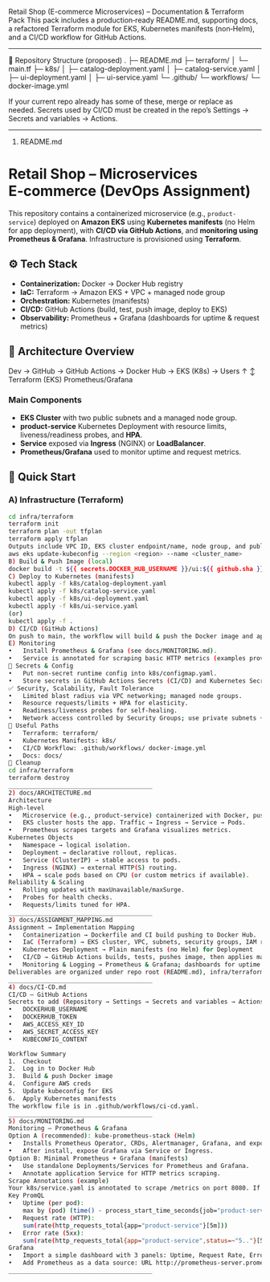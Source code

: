 Retail Shop (E-commerce Microservices) – Documentation & Terraform Pack
This pack includes a production‑ready README.md, supporting docs, a refactored Terraform module for EKS, Kubernetes manifests (non‑Helm), and a CI/CD workflow for GitHub Actions.

---

📁 Repository Structure (proposed)
.
├─ README.md
├─ terraform/
│ └─ main.tf
├─ k8s/
│ ├─ catalog-deployment.yaml
│ ├─ catalog-service.yaml
│ ├─ ui-deployment.yaml
│ ├─ ui-service.yaml
└─ .github/
└─ workflows/
└─ docker-image.yml

If your current repo already has some of these, merge or replace as needed. Secrets used by CI/CD must be created in the repo’s Settings → Secrets and variables → Actions.

---

1. README.md

# Retail Shop – Microservices E‑commerce (DevOps Assignment)

This repository contains a containerized microservice (e.g., `product-service`) deployed on **Amazon EKS** using **Kubernetes manifests** (no Helm for app deployment), with **CI/CD via GitHub Actions**, and **monitoring using Prometheus & Grafana**. Infrastructure is provisioned using **Terraform**.

## ⚙️ Tech Stack

- **Containerization:** Docker → Docker Hub registry
- **IaC:** Terraform → Amazon EKS + VPC + managed node group
- **Orchestration:** Kubernetes (manifests)
- **CI/CD:** GitHub Actions (build, test, push image, deploy to EKS)
- **Observability:** Prometheus + Grafana (dashboards for uptime & request metrics)

## 🧭 Architecture Overview

Dev → GitHub → GitHub Actions → Docker Hub → EKS (K8s) → Users ↑ ↕ Terraform (EKS) Prometheus/Grafana

### Main Components

- **EKS Cluster** with two public subnets and a managed node group.
- **product-service** Kubernetes Deployment with resource limits, liveness/readiness probes, and **HPA**.
- **Service** exposed via **Ingress** (NGINX) or **LoadBalancer**.
- **Prometheus/Grafana** used to monitor uptime and request metrics.

## 🚀 Quick Start

### A) Infrastructure (Terraform)

```bash
cd infra/terraform
terraform init
terraform plan -out tfplan
terraform apply tfplan
Outputs include VPC ID, EKS cluster endpoint/name, node group, and public subnets. After apply, update kubeconfig:
aws eks update-kubeconfig --region <region> --name <cluster_name>
B) Build & Push Image (local)
docker build -t ${{ secrets.DOCKER_HUB_USERNAME }}/ui:${{ github.sha }} ./ui docker push ${{ secrets.DOCKER_HUB_USERNAME }}/ui:${{ github.sha }}
C) Deploy to Kubernetes (manifests)
kubectl apply -f k8s/catalog-deployment.yaml
kubectl apply -f k8s/catalog-service.yaml
kubectl apply -f k8s/ui-deployment.yaml
kubectl apply -f k8s/ui-service.yaml
(or)
kubectl apply -f .
D) CI/CD (GitHub Actions)
On push to main, the workflow will build & push the Docker image and apply manifests to EKS. Configure GitHub Action secrets (see docs/CI-CD.md).
E) Monitoring
•	Install Prometheus & Grafana (see docs/MONITORING.md).
•	Service is annotated for scraping basic HTTP metrics (examples provided). Import the provided dashboard JSON or build panels using PromQL queries.
🔐 Secrets & Config
•	Put non‑secret runtime config into k8s/configmap.yaml.
•	Store secrets in GitHub Actions Secrets (CI/CD) and Kubernetes Secrets (runtime) if needed.
✅ Security, Scalability, Fault Tolerance
•	Limited blast radius via VPC networking; managed node groups.
•	Resource requests/limits + HPA for elasticity.
•	Readiness/liveness probes for self‑healing.
•	Network access controlled by Security Groups; use private subnets + NAT for production.
📄 Useful Paths
•	Terraform: terraform/
•	Kubernetes Manifests: k8s/
•	CI/CD Workflow: .github/workflows/ docker-image.yml
•	Docs: docs/
🧹 Cleanup
cd infra/terraform
terraform destroy
________________________________________
2) docs/ARCHITECTURE.md
Architecture
High‑level
•	Microservice (e.g., product-service) containerized with Docker, pushed to Docker Hub.
•	EKS cluster hosts the app. Traffic → Ingress → Service → Pods.
•	Prometheus scrapes targets and Grafana visualizes metrics.
Kubernetes Objects
•	Namespace → logical isolation.
•	Deployment → declarative rollout, replicas.
•	Service (ClusterIP) → stable access to pods.
•	Ingress (NGINX) → external HTTP(S) routing.
•	HPA → scale pods based on CPU (or custom metrics if available).
Reliability & Scaling
•	Rolling updates with maxUnavailable/maxSurge.
•	Probes for health checks.
•	Requests/limits tuned for HPA.
________________________________________
3) docs/ASSIGNMENT_MAPPING.md
Assignment → Implementation Mapping
•	Containerization → Dockerfile and CI build pushing to Docker Hub.
•	IaC (Terraform) → EKS cluster, VPC, subnets, security groups, IAM roles/policies.
•	Kubernetes Deployment → Plain manifests (no Helm) for Deployment
•	CI/CD → GitHub Actions builds, tests, pushes image, then applies manifests on main.
•	Monitoring & Logging → Prometheus & Grafana; dashboards for uptime & request metrics.
Deliverables are organized under repo root (README.md), infra/terraform, k8s, .github/workflows, and docs/.
________________________________________
4) docs/CI-CD.md
CI/CD – GitHub Actions
Secrets to add (Repository → Settings → Secrets and variables → Actions)
•	DOCKERHUB_USERNAME
•	DOCKERHUB_TOKEN
•	AWS_ACCESS_KEY_ID
•	AWS_SECRET_ACCESS_KEY
•	KUBECONFIG_CONTENT

Workflow Summary
1.	Checkout
2.	Log in to Docker Hub
3.	Build & push Docker image
4.	Configure AWS creds
5.	Update kubeconfig for EKS
6.	Apply Kubernetes manifests
The workflow file is in .github/workflows/ci-cd.yaml.
________________________________________
5) docs/MONITORING.md
Monitoring – Prometheus & Grafana
Option A (recommended): kube‑prometheus‑stack (Helm)
•	Installs Prometheus Operator, CRDs, Alertmanager, Grafana, and exporters.
•	After install, expose Grafana via Service or Ingress.
Option B: Minimal Prometheus + Grafana (manifests)
•	Use standalone Deployments/Services for Prometheus and Grafana.
•	Annotate application Service for HTTP metrics scraping.
Scrape Annotations (example)
Your k8s/service.yaml is annotated to scrape /metrics on port 8080. If your app exposes metrics elsewhere, adjust annotations.
Key PromQL
•	Uptime (per pod):
 	max by (pod) (time() - process_start_time_seconds{job="product-service"})
•	Request rate (HTTP):
 	sum(rate(http_requests_total{app="product-service"}[5m]))
•	Error rate (5xx):
 	sum(rate(http_requests_total{app="product-service",status=~"5.."}[5m]))
Grafana
•	Import a simple dashboard with 3 panels: Uptime, Request Rate, Error Rate.
•	Add Prometheus as a data source: URL http://prometheus-server.prometheus.svc.cluster.local:80 (adjust namespace/service name to your install).
________________________________________

```
